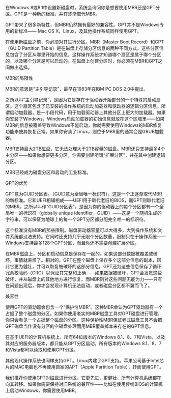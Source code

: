 在Windows 8或8.1中设置新磁盘时，系统会询问你是想要使用MBR还是GPT分区。GPT是一种新的标准，并在逐渐取代MBR。

GPT带来了很多新特性，但MBR仍然拥有最好的兼容性。GPT并不是Windows专用的新标准—— Mac OS X，Linux，及其他操作系统同样使用GPT。

在使用新磁盘之前，你必须对其进行分区。MBR（Master Boot Record）和GPT（GUID Partition Table）是在磁盘上存储分区信息的两种不同方式。这些分区信息包含了分区从哪里开始的信息，这样操作系统才知道哪个扇区是属于哪个分区的，以及哪个分区是可以启动的。在磁盘上创建分区时，你必须在MBR和GPT之间做出选择。

MBR的局限性

MBR的意思是“主引导记录”，最早在1983年在IBM PC DOS 2.0中提出。

之所以叫“主引导记录”，是因为它是存在于驱动器开始部分的一个特殊的启动扇区。这个扇区包含了已安装的操作系统的启动加载器和驱动器的逻辑分区信息。所谓启动加载器，是一小段代码，用于加载驱动器上其他分区上更大的加载器。如果你安装了Windows，Windows启动加载器的初始信息就放在这个区域里——如果MBR的信息被覆盖导致Windows不能启动，你就需要使用Windows的MBR修复功能来使其恢复正常。如果你安装了Linux，则位于MBR里的通常会是GRUB加载器。

MBR支持最大2TB磁盘，它无法处理大于2TB容量的磁盘。MBR还只支持最多4个主分区——如果你想要更多分区，你需要创建所谓“扩展分区”，并在其中创建逻辑分区。

MBR已经成为磁盘分区和启动的工业标准。

GPT的优势

GPT意为GUID分区表。（GUID意为全局唯一标识符）。这是一个正逐渐取代MBR的新标准。它和UEFI相辅相成——UEFI用于取代老旧的BIOS，而GPT则取代老旧的MBR。之所以叫作“GUID分区表”，是因为你的驱动器上的每个分区都有一个全局唯一的标识符（globally unique identifier，GUID）——这是一个随机生成的字符串，可以保证为地球上的每一个GPT分区都分配完全唯一的标识符。

这个标准没有MBR的那些限制。磁盘驱动器容量可以大得多，大到操作系统和文件系统都没法支持。它同时还支持几乎无限个分区数量，限制只在于操作系统——Windows支持最多128个GPT分区，而且你还不需要创建扩展分区。

在MBR磁盘上，分区和启动信息是保存在一起的。如果这部分数据被覆盖或破坏，事情就麻烦了。相对的，GPT在整个磁盘上保存多个这部分信息的副本，因此它更为健壮，并可以恢复被破坏的这部分信息。GPT还为这些信息保存了循环冗余校验码（CRC）以保证其完整和正确——如果数据被破坏，GPT会发觉这些破坏，并从磁盘上的其他地方进行恢复。而MBR则对这些问题无能为力——只有在问题出现后，你才会发现计算机无法启动，或者磁盘分区都不翼而飞了。

兼容性

使用GPT的驱动器会包含一个“保护性MBR”。这种MBR会认为GPT驱动器有一个占据了整个磁盘的分区。如果你使用老实的MBR磁盘工具对GPT磁盘进行管理，你只会看见一个占据整个磁盘的分区。这种保护性MBR保证老式磁盘工具不会把GPT磁盘当作没有分区的空磁盘处理而用MBR覆盖掉本来存在的GPT信息。

在基于UEFI的计算机系统上，所有64位版本的Windows 8.1、8、7和Vista，以及其对应的服务器版本，都只能从GPT分区启动。所有版本的Windows 8.1、8、7和Vista都可以读取和使用GPT分区。

其他现代操作系统也同样支持GPT。Linux内建了GPT支持。苹果公司基于Intel芯片的MAC电脑也不再使用自家的APT（Apple Partition Table），转而使用GPT。

我们推荐你使用GPT对磁盘进行分区。它更先进，更健壮，所有计算机系统都在向其转移。如果你需要保持对旧系统的兼容性——比如在使用传统BIOS的计算机上启动Windows，你需要使用MBR。